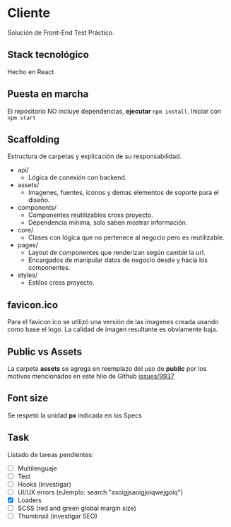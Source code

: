 # Cliente

Solución de Front-End Test Práctico.

## Stack tecnológico

Hecho en React

## Puesta en marcha

El repositorio NO incluye dependencias, **ejecutar** `npm install`.
Iniciar con `npm start`

## Scaffolding

Estructura de carpetas y explicación de su responsabilidad.

- api/
  - Lógica de conexión con backend.
- assets/
  - Imagenes, fuentes, iconos y demas elementos de soporte para el diseño.
- components/
  - Componentes reutilizables cross proyecto.
  - Dependencia mínima, solo saben mostrar información.
- core/
  - Clases con lógica que no pertenece al negocio pero es reutilizable.
- pages/
  - Layout de componentes que renderizan según cambie la url.
  - Encargados de manipular datos de negocio desde y hacia los componentes.
- styles/
  - Estilos cross proyecto.

## favicon.ico

Para el favicon.ico se utilizó una versión de las imagenes creada usando como base el logo. La calidad de imagen resultante es obviamente baja.

## Public vs Assets

La carpeta **assets** se agrega en reemplazo del uso de **public**
por los motivos mencionados en este hilo de Github [issues/9937](https://github.com/facebook/create-react-app/issues/9937)

## Font size

Se respetó la unidad **px** indicada en los Specs

## Task

Listado de tareas pendientes:

- [ ] Multilenguaje
- [ ] Test
- [ ] Hooks (investigar)
- [ ] UI/UX errors (eJemplo: search "asoigjsaoigjoiqwejgoiq")
- [x] Loaders
- [ ] SCSS (red and green global margin size)
- [ ] Thumbnail (investigar SEO)
